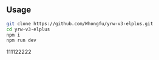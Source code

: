 ## Usage

```bash
git clone https://github.com/Whongfu/yrw-v3-elplus.git
cd yrw-v3-elplus
npm i
npm run dev
```

111122222